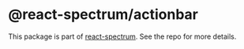 # @react-spectrum/actionbar

This package is part of [react-spectrum](https://github.com/adobe/react-spectrum). See the repo for more details.
